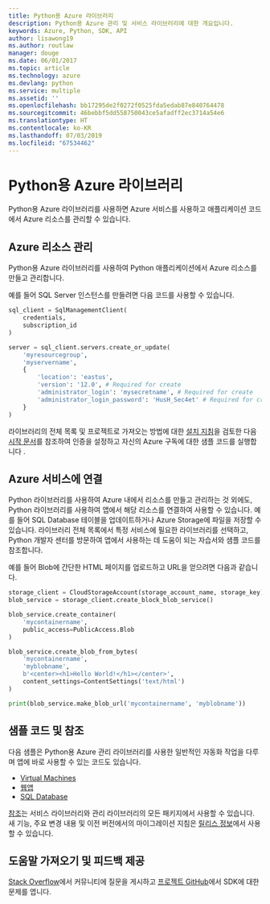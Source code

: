 ```yaml
---
title: Python용 Azure 라이브러리
description: Python용 Azure 관리 및 서비스 라이브러리에 대한 개요입니다.
keywords: Azure, Python, SDK, API
author: lisawong19
ms.author: routlaw
manager: douge
ms.date: 06/01/2017
ms.topic: article
ms.technology: azure
ms.devlang: python
ms.service: multiple
ms.assetid: ''
ms.openlocfilehash: bb17295de2f0272f0525fda5edab87e840764478
ms.sourcegitcommit: 46bebbf5dd558750043ce5afadff2ec3714a54e6
ms.translationtype: HT
ms.contentlocale: ko-KR
ms.lasthandoff: 07/03/2019
ms.locfileid: "67534462"
---
```

# <a name="azure-libraries-for-python"></a>Python용 Azure 라이브러리

Python용 Azure 라이브러리를 사용하면 Azure 서비스를 사용하고 애플리케이션 코드에서 Azure 리소스를 관리할 수 있습니다. 

## <a name="manage-azure-resources"></a>Azure 리소스 관리

Python용 Azure 라이브러리를 사용하여 Python 애플리케이션에서 Azure 리소스를 만들고 관리합니다.

예를 들어 SQL Server 인스턴스를 만들려면 다음 코드를 사용할 수 있습니다.

```python
sql_client = SqlManagementClient(
    credentials,
    subscription_id
)

server = sql_client.servers.create_or_update(
    'myresourcegroup',
    'myservername',
    {
        'location': 'eastus',
        'version': '12.0', # Required for create
        'administrator_login': 'mysecretname', # Required for create
        'administrator_login_password': 'HusH_Sec4et' # Required for create
    }
)
```

라이브러리의 전체 목록 및 프로젝트로 가져오는 방법에 대한 [설치 지침](python-sdk-azure-install.md)을 검토한 다음 [시작 문서](python-sdk-azure-get-started.yml)를 참조하여 인증을 설정하고 자신의 Azure 구독에 대한 샘플 코드를 실행합니다 .

## <a name="connect-to-azure-services"></a>Azure 서비스에 연결

Python 라이브러리를 사용하여 Azure 내에서 리소스를 만들고 관리하는 것 외에도, Python 라이브러리를 사용하여 앱에서 해당 리소스를 연결하여 사용할 수 있습니다. 예를 들어 SQL Database 테이블을 업데이트하거나 Azure Storage에 파일을 저장할 수 있습니다. 라이브러리 전체 목록에서 특정 서비스에 필요한 라이브러리를 선택하고, Python 개발자 센터를 방문하여 앱에서 사용하는 데 도움이 되는 자습서와 샘플 코드를 참조합니다.

예를 들어 Blob에 간단한 HTML 페이지를 업로드하고 URL을 얻으려면 다음과 같습니다.

```python
storage_client = CloudStorageAccount(storage_account_name, storage_key)
blob_service = storage_client.create_block_blob_service()

blob_service.create_container(
    'mycontainername',
    public_access=PublicAccess.Blob
)

blob_service.create_blob_from_bytes(
    'mycontainername',
    'myblobname',
    b'<center><h1>Hello World!</h1></center>',
    content_settings=ContentSettings('text/html')
)

print(blob_service.make_blob_url('mycontainername', 'myblobname'))
```

## <a name="sample-code-and-reference"></a>샘플 코드 및 참조
다음 샘플은 Python용 Azure 관리 라이브러리를 사용한 일반적인 자동화 작업을 다루며 앱에 바로 사용할 수 있는 코드도 있습니다.
- [Virtual Machines](python-sdk-azure-virtual-machine-samples.md)
- [웹앱](python-sdk-azure-web-apps-samples.md)
- [SQL Database](python-sdk-azure-sql-database-samples.md)

[참조](/python/api/overview/azure)는 서비스 라이브러리와 관리 라이브러리의 모든 패키지에서 사용할 수 있습니다. 새 기능, 주요 변경 내용 및 이전 버전에서의 마이그레이션 지침은 [릴리스 정보](python-sdk-azure-release-notes.md)에서 사용할 수 있습니다. 

## <a name="get-help-and-give-feedback"></a>도움말 가져오기 및 피드백 제공

[Stack Overflow](https://stackoverflow.com/questions/tagged/azure-sdk-python)에서 커뮤니티에 질문을 게시하고 [프로젝트 GitHub](https://github.com/Azure/azure-sdk-for-python)에서 SDK에 대한 문제를 엽니다.
